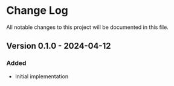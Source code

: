
# Change Log

All notable changes to this project will be documented in this file.

## Version 0.1.0 - 2024-04-12

### Added

- Initial implementation